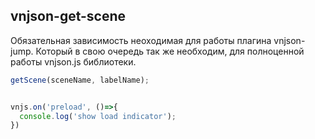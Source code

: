## vnjson-get-scene

Обязательная зависимость неоходимая для работы плагина
vnjson-jump. Который в свою очередь так же необходим, для 
полноценной работы vnjson.js библиотеки.

```js
getScene(sceneName, labelName);


vnjs.on('preload', ()=>{
  console.log('show load indicator');
})

```
